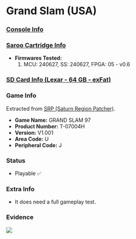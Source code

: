 # Grand Slam (USA)

### [Console Info](../../../../../Info/Consoles/VA13/README.md)

### [Saroo Cartridge Info](../../../../../Info/Cartridges/RetroGameParadiseStore/1.32F/README.md)

- <b>Firmwares Tested:</b>
  1. MCU: 240627, SS: 240627, FPGA: 05 - v0.6

### [SD Card Info (Lexar - 64 GB - exFat)](../../../../../Info/SdCards/Lexar/64GB/exfat/README.md)

### Game Info

Extracted from [SRP (Saturn Region Patcher)](https://segaxtreme.net/resources/saturn-region-patcher.81/download).

- <b>Game Name:</b> GRAND SLAM 97
- <b>Product Number:</b> T-07004H
- <b>Version:</b> V1.001
- <b>Area Code:</b> U
- <b>Peripheral Code:</b> J

### Status

- Playable :white_check_mark:

### Extra Info

- It does need a full gameplay test.

### Evidence

[![](https://img.youtube.com/vi/gEnSXMACH24/0.jpg)](https://www.youtube.com/watch?v=gEnSXMACH24)
